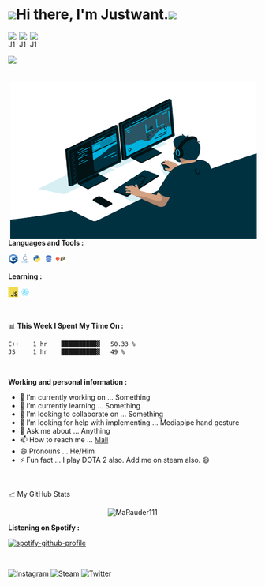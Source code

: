 <h1><img src="https://emojis.slackmojis.com/emojis/images/1531849430/4246/blob-sunglasses.gif?1531849430" width="30"/>Hi there, I'm Justwant.<img src="https://media.giphy.com/media/hvRJCLFzcasrR4ia7z/giphy.gif" width="25px"></h1>

<a href="https://www.instagram.com/juzt_666/">
  <img align="left" alt="J1" width="22px" src="https://cdn.jsdelivr.net/npm/simple-icons@v3/icons/instagram.svg" />
</a>
<a href="https://steamcommunity.com/profiles/76561198329957385/">
  <img align="left" alt="J1" width="22px" src="https://github.com/MaRauder111/MaRauder111/blob/main/img/steam.svg" />
</a>

<a href="https://twitter.com/Quynch3">
  <img align="left" alt="J1" width="22px" src="https://cdn.jsdelivr.net/npm/simple-icons@v3/icons/twitter.svg" />
</a>

<br />
<br />

![](https://visitor-badge.glitch.me/badge?page_id=MaRauder111.MaRauder111)

<br />

<img align="right" alt="GIF" src="https://github.com/MaRauder111/MaRauder111/blob/main/img/code.gif" width="500" height="320" />

<br />


**Languages and Tools :**  

<code><img height="20" src="https://raw.githubusercontent.com/github/explore/80688e429a7d4ef2fca1e82350fe8e3517d3494d/topics/cpp/cpp.png"></code>
<code><img height="20" src="https://raw.githubusercontent.com/github/explore/80688e429a7d4ef2fca1e82350fe8e3517d3494d/topics/c/c.png"></code>
<code><img height="20" src="https://raw.githubusercontent.com/github/explore/80688e429a7d4ef2fca1e82350fe8e3517d3494d/topics/python/python.png"></code>
<code><img height="20" src="https://raw.githubusercontent.com/github/explore/80688e429a7d4ef2fca1e82350fe8e3517d3494d/topics/sql/sql.png"></code>
<code><img height="20" src="https://raw.githubusercontent.com/github/explore/80688e429a7d4ef2fca1e82350fe8e3517d3494d/topics/git/git.png"></code>


**Learning :**

<code><img height="20" src="https://raw.githubusercontent.com/github/explore/80688e429a7d4ef2fca1e82350fe8e3517d3494d/topics/javascript/javascript.png"></code>
<code><img height="20" src="https://raw.githubusercontent.com/github/explore/80688e429a7d4ef2fca1e82350fe8e3517d3494d/topics/react/react.png"></code>


<br />

📊 **This Week I Spent My Time On :**

```text
C++    1 hr    ██████████▓   50.33 %
JS     1 hr    ██████████▓   49 %
```
<br />



**Working and personal information :**

- 🔭 I’m currently working on ... Something
- 🌱 I’m currently learning ... Something
- 👯 I’m looking to collaborate on ... Something
- 🤔 I’m looking for help with implementing ... Mediapipe hand gesture
- 💬 Ask me about ... Anything
- 📫 How to reach me ... [Mail](njustwant92@icloud.com)
- 😄 Pronouns ... He/Him
- ⚡ Fun fact ... I play DOTA 2 also. Add me on steam also. 😄

<br />

📈 My GitHub Stats
<p align="center"> <img src="https://github-readme-stats.vercel.app/api?username=MaRauder111&show_icons=true&theme=gotham" alt="MaRauder111" />

<br />


**Listening on Spotify :**

[![spotify-github-profile](https://spotify-github-profile.vercel.app/api/view?uid=critcamkc0maw43tyei2s6ox9&cover_image=true&theme=default)](https://open.spotify.com/)

<br />


[![Instagram](https://img.shields.io/badge/J1--red.svg?style=social&logo=Instagram)](https://www.instagram.com/juzt_666)
[![Steam](https://img.shields.io/badge/J1--red.svg?style=social&logo=Steam)](https://steamcommunity.com/profiles/76561198329957385/)
[![Twitter](https://img.shields.io/badge/J1--red.svg?style=social&logo=Twitter)](https://twitter.com/Quynch3)
